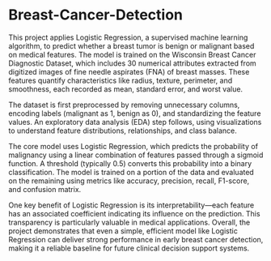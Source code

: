 # Breast-Cancer-Detection
This project applies Logistic Regression, a supervised machine learning algorithm, to predict whether a breast tumor is benign or malignant based on medical features. The model is trained on the Wisconsin Breast Cancer Diagnostic Dataset, which includes 30 numerical attributes extracted from digitized images of fine needle aspirates (FNA) of breast masses. These features quantify characteristics like radius, texture, perimeter, and smoothness, each recorded as mean, standard error, and worst value.

The dataset is first preprocessed by removing unnecessary columns, encoding labels (malignant as 1, benign as 0), and standardizing the feature values. An exploratory data analysis (EDA) step follows, using visualizations to understand feature distributions, relationships, and class balance.

The core model uses Logistic Regression, which predicts the probability of malignancy using a linear combination of features passed through a sigmoid function. A threshold (typically 0.5) converts this probability into a binary classification. The model is trained on a portion of the data and evaluated on the remaining using metrics like accuracy, precision, recall, F1-score, and confusion matrix.

One key benefit of Logistic Regression is its interpretability—each feature has an associated coefficient indicating its influence on the prediction. This transparency is particularly valuable in medical applications. Overall, the project demonstrates that even a simple, efficient model like Logistic Regression can deliver strong performance in early breast cancer detection, making it a reliable baseline for future clinical decision support systems.
